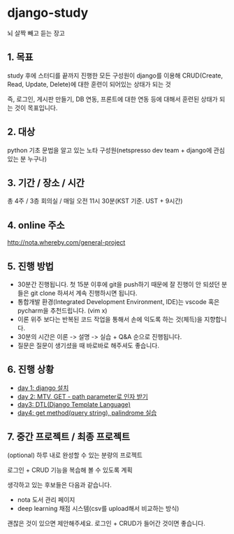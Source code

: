 # django-study

뇌 살짝 빼고 듣는 장고





## 1. 목표

study 후에 스터디를 끝까지 진행한 모든 구성원이 django를 이용해 CRUD(Create, Read, Update, Delete)에 대한 훈련이 되어있는 상태가 되는 것

즉, 로그인, 게시판 만들기, DB 연동, 프론트에 대한 연동 등에 대해서 훈련된 상태가 되는 것이 목표입니다.



## 2. 대상

python 기초 문법을 알고 있는 노타 구성원(netspresso dev team + django에 관심 있는 분 누구나)



## 3. 기간 / 장소 / 시간

총 4주 / 3층 회의실 / 매일 오전 11시 30분(KST 기준. UST + 9시간)



## 4. online 주소

http://nota.whereby.com/general-project



## 5. 진행 방법

- 30분간 진행됩니다. 첫 15분 이후에 git을 push하기 때문에 잘 진행이 안 되셨던 분들은 git clone 하셔서 계속 진행하시면 됩니다.
- 통합개발 환경(Integrated Development Environment, IDE)는 vscode 혹은 pycharm을 추천드립니다. (vim x)
- 이론 위주 보다는 반복된 코드 작업을 통해서 손에 익도록 하는 것(체득)을 지향합니다.
- 30분의 시간은 이론 -> 설명 -> 실습 + Q&A 순으로 진행됩니다.
- 질문은 질문이 생기셨을 때 바로바로 해주셔도 좋습니다.



## 6. 진행 상황

- [day 1: django 설치](day1/1.md)
- [day 2: MTV, GET - path parameter로 인자 받기](day2/2.md)
- [day3: DTL(Django Template Language)](day3/3.md)
- [day4: get method(query string), palindrome 실습](day4/README.md)



## 7. 중간 프로젝트 / 최종 프로젝트

(optional) 하루 내로 완성할 수 있는 분량의 프로젝트

로그인 + CRUD 기능을 복습해 볼 수 있도록 계획

생각하고 있는 후보들은 다음과 같습니다.

- nota 도서 관리 페이지
- deep learning 채점 시스템(csv를 upload해서 비교하는 방식)

괜찮은 것이 있으면 제안해주세요. 로그인 + CRUD가 들어간 것이면 좋습니다.

